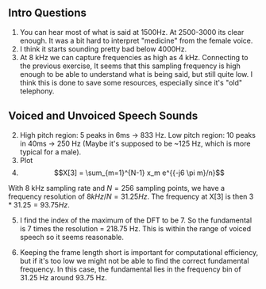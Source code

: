 
## Intro Questions
1. You can hear most of what is said at 1500Hz. At 2500-3000 its clear enough. It was a bit hard to interpret "medicine" from the female voice. 
2. I think it starts sounding pretty bad below 4000Hz.
3. At 8 kHz we can capture frequencies as high as 4 kHz. Connecting to the previous exercise, It seems that this sampling frequency is high enough to be able to understand what is being said, but still quite low. I think this is done to save some resources, especially since it's "old" telephony.

## Voiced and Unvoiced Speech Sounds
2. High pitch region: 5 peaks in 6ms -> 833 Hz. Low pitch region: 10 peaks in 40ms -> 250 Hz (Maybe it's supposed to be ~125 Hz, which is more typical for a male).
3. Plot
4. $$X[3] = \sum_{m=1}^{N-1} x_m e^{{-j6 \pi m}/n}$$

With 8 kHz sampling rate and $N = 256$ sampling points, we have a frequency resolution of $8 kHz/N = 31.25 Hz$. The frequency at X[3] is then $3*31.25 = 93.75 Hz$.

5. I find the index of the maximum of the DFT to be 7. So the fundamental is 7 times the resolution = 218.75 Hz. This is within the range of voiced speech so it seems reasonable.

6. Keeping the frame length short is important for computational efficiency, but if it's too low we might not be able to find the correct fundamental frequency. In this case, the fundamental lies in the frequency bin of 31.25 Hz around 93.75 Hz.

